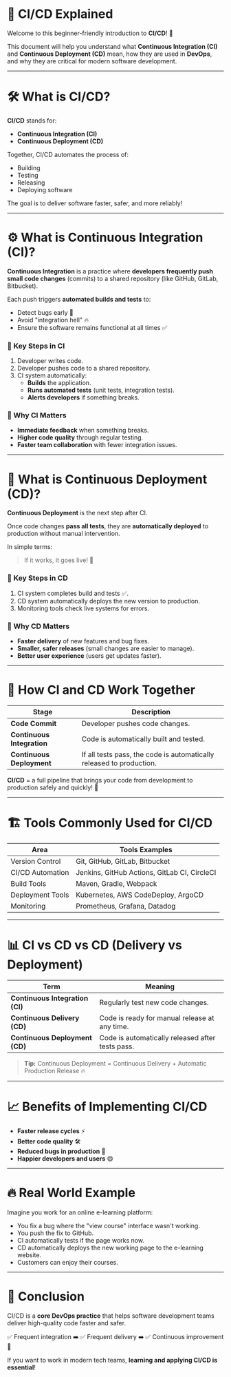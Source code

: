 # 📘 CI/CD Explained 

Welcome to this beginner-friendly introduction to **CI/CD**! 🚀

This document will help you understand what **Continuous Integration (CI)** and **Continuous Deployment (CD)** mean, how they are used in **DevOps**, and why they are critical for modern software development.

---

# 🛠 What is CI/CD?

**CI/CD** stands for:
- **Continuous Integration (CI)**
- **Continuous Deployment (CD)**

Together, CI/CD automates the process of:
- Building
- Testing
- Releasing
- Deploying software

The goal is to deliver software faster, safer, and more reliably!

---

# ⚙️ What is Continuous Integration (CI)?

**Continuous Integration** is a practice where **developers frequently push small code changes** (commits) to a shared repository (like GitHub, GitLab, Bitbucket).

Each push triggers **automated builds and tests** to:
- Detect bugs early 🐛
- Avoid "integration hell" 🔥
- Ensure the software remains functional at all times ✅

### 🔹 Key Steps in CI
1. Developer writes code.
2. Developer pushes code to a shared repository.
3. CI system automatically:
    - **Builds** the application.
    - **Runs automated tests** (unit tests, integration tests).
    - **Alerts developers** if something breaks.


### 🔹 Why CI Matters
- **Immediate feedback** when something breaks.
- **Higher code quality** through regular testing.
- **Faster team collaboration** with fewer integration issues.


---

# 🚀 What is Continuous Deployment (CD)?

**Continuous Deployment** is the next step after CI.

Once code changes **pass all tests**, they are **automatically deployed** to production without manual intervention.

In simple terms:
> If it works, it goes live! 🎯


### 🔹 Key Steps in CD
1. CI system completes build and tests ✅.
2. CD system automatically deploys the new version to production.
3. Monitoring tools check live systems for errors.


### 🔹 Why CD Matters
- **Faster delivery** of new features and bug fixes.
- **Smaller, safer releases** (small changes are easier to manage).
- **Better user experience** (users get updates faster).


---

# 🔄 How CI and CD Work Together

| Stage | Description |
|------|-------------|
| **Code Commit** | Developer pushes code changes. |
| **Continuous Integration** | Code is automatically built and tested. |
| **Continuous Deployment** | If all tests pass, the code is automatically released to production. |


**CI/CD** = a full pipeline that brings your code from development to production safely and quickly! 🚀


---

# 🏗 Tools Commonly Used for CI/CD

| Area                  | Tools Examples                     |
|------------------------|------------------------------------|
| Version Control        | Git, GitHub, GitLab, Bitbucket     |
| CI/CD Automation       | Jenkins, GitHub Actions, GitLab CI, CircleCI |
| Build Tools            | Maven, Gradle, Webpack             |
| Deployment Tools       | Kubernetes, AWS CodeDeploy, ArgoCD |
| Monitoring             | Prometheus, Grafana, Datadog       |


---

# 📊 CI vs CD vs CD (Delivery vs Deployment)

| Term | Meaning |
|------|---------|
| **Continuous Integration (CI)** | Regularly test new code changes. |
| **Continuous Delivery (CD)** | Code is ready for manual release at any time. |
| **Continuous Deployment (CD)** | Code is automatically released after tests pass. |

> **Tip:** Continuous Deployment = Continuous Delivery + Automatic Production Release 🔥


---

# 📈 Benefits of Implementing CI/CD

- **Faster release cycles** ⚡
- **Better code quality** 🛠️
- **Reduced bugs in production** 🐞
- **Happier developers and users** 😄


---

# 🔥 Real World Example

Imagine you work for an online e-learning platform:

- You fix a bug where the "view course" interface wasn't working.
- You push the fix to GitHub.
- CI automatically tests if the page works now.
- CD automatically deploys the new working page to the e-learning website.
- Customers can enjoy their courses.


---

# 🎯 Conclusion

CI/CD is a **core DevOps practice** that helps software development teams deliver high-quality code faster and safer.

✅ Frequent integration ➡️ ✅ Frequent delivery ➡️ ✅ Continuous improvement 🚀

If you want to work in modern tech teams, **learning and applying CI/CD is essential**!

